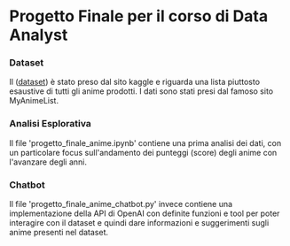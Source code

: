 # Progetto Finale per il corso di Data Analyst

### Dataset

Il ([dataset](https://www.kaggle.com/datasets/tanishksharma9905/top-popular-anime)) è stato preso dal sito kaggle e riguarda una lista piuttosto esaustive di tutti gli anime prodotti. I dati sono stati presi dal famoso sito MyAnimeList.

### Analisi Esplorativa

Il file 'progetto_finale_anime.ipynb' contiene una prima analisi dei dati, con un particolare focus sull'andamento dei punteggi (score) degli anime con l'avanzare degli anni.

### Chatbot

Il file 'progetto_finale_anime_chatbot.py' invece contiene una implementazione della API di OpenAI con definite funzioni e tool per poter interagire con il dataset e quindi dare informazioni e suggerimenti sugli anime presenti nel dataset.